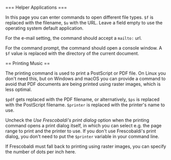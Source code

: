 === Helper Applications ===

In this page you can enter commands to open different file types.
`$f` is replaced with the filename,
`$u` with the URL.
Leave a field empty to use the operating system default application.

For the e-mail setting, the command should accept a
`mailto:` url.

For the command prompt, the command should open a console window.
A `$f` value is replaced with the directory of the current document.

== Printing Music ==

The printing command is used to print a PostScript or PDF file.
On Linux you don't need this, but on Windows and macOS you can
provide a command to avoid that PDF documents are being printed
using raster images, which is less optimal.

`$pdf` gets replaced with the PDF filename, or alternatively,
`$ps` is replaced with the PostScript filename.
`$printer` is replaced with the printer's name to use.

Uncheck the *Use Frescobaldi's print dialog* option when the
printing command opens a print dialog itself, in which you can
select e.g. the page range to print and the printer to use.
If you don't use Frescobaldi's print dialog, you don't need to put
the `$printer` variable in your command line.

If Frescobaldi must fall back to printing using raster images,
you can specify the number of dots per inch here.

